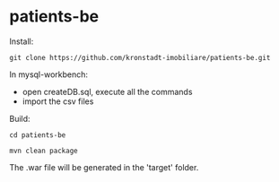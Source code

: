 # patients-be

Install:

	git clone https://github.com/kronstadt-imobiliare/patients-be.git
	
In mysql-workbench:

- open createDB.sql, execute all the commands
- import the csv files
	
Build:

	cd patients-be
	
	mvn clean package
	
The .war file will be generated in the 'target' folder.
